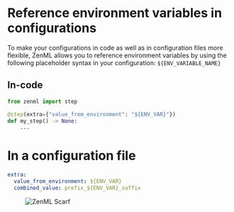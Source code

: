 # Reference environment variables in configurations

To make your configurations in code as well as in configuration files more flexible, ZenML allows you to reference environment variables
by using the following placeholder syntax in your configuration: `${ENV_VARIABLE_NAME}`

## In-code

```python
from zenml import step

@step(extra={"value_from_environment": "${ENV_VAR}"})
def my_step() -> None:
    ...
```

# In a configuration file

```yaml
extra:
  value_from_environment: ${ENV_VAR}
  combined_value: prefix_${ENV_VAR}_suffix
```

<figure><img src="https://static.scarf.sh/a.png?x-pxid=f0b4f458-0a54-4fcd-aa95-d5ee424815bc" alt="ZenML Scarf"><figcaption></figcaption></figure>
